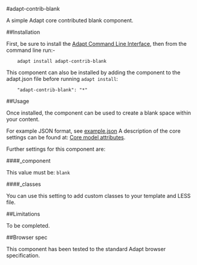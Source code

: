 #adapt-contrib-blank

A simple Adapt core contributed blank component.

##Installation

First, be sure to install the [Adapt Command Line Interface](https://github.com/adaptlearning/adapt-cli), then from the command line run:-

		adapt install adapt-contrib-blank

This component can also be installed by adding the component to the adapt.json file before running `adapt install`:
 
        "adapt-contrib-blank": "*"

##Usage

Once installed, the component can be used to create a blank space within your content.

For example JSON format, see [example.json](example.json) A description of the core settings can be found at: [Core model attributes](https://github.com/adaptlearning/adapt_framework/wiki/Core-model-attributes).

Further settings for this component are:

####_component

This value must be: `blank`

####_classes

You can use this setting to add custom classes to your template and LESS file.

##Limitations
 
To be completed.

##Browser spec

This component has been tested to the standard Adapt browser specification.